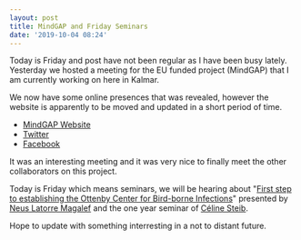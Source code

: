 ```yaml
---
layout: post
title: MindGAP and Friday Seminars
date: '2019-10-04 08:24'
---
```


Today is Friday and post have not been regular as I have been busy lately. Yesterday we hosted a meeting for the EU funded project (MindGAP) that I am currently working on here in Kalmar.

We now have some online presences that was revealed, however the website is apparently to be moved and updated in a short period of time.
* [MindGAP Website](http://www.biomark.isep.ipp.pt/mindgap/)
* [Twitter](https://twitter.com/mindgapo)
* [Facebook](https://www.facebook.com/mindgap.fetopen)

It was an interesting meeting and it was very nice to finally meet the other collaborators on this project.

Today is Friday which means seminars, we will be hearing about "[First step to establishing the Ottenby Center for Bird-borne Infections](https://medarbetare.lnu.se/social/groups/aktuellt-vid-fakulteten-for-halso-och-livsvetenskap/posts/88228/post_files/34477)" presented by [Neus Latorre Magalef](https://lnu.se/personal/neus.latorre/) and the one year seminar of [Céline Steib](https://lnu.se/personal/celine.steib/).

Hope to update with something interresting in a not to distant future. 
